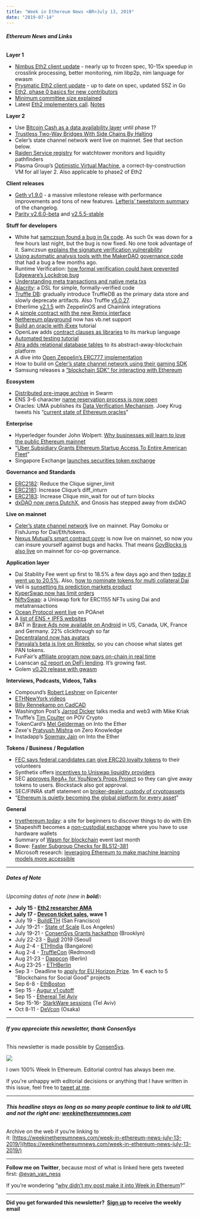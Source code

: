 ```yaml
---
title: "Week in Ethereum News <BR>July 13, 2019"
date: "2019-07-14"
---
```


###### **Ethereum News and Links**

**Layer 1**

- [Nimbus Eth2 client update](https://our.status.im/nimbus-development-update-12-07-2019/) - nearly up to frozen spec, 10-15x speedup in crosslink processing, better monitoring, nim libp2p, nim language for ewasm
- [Prysmatic Eth2 client update](https://medium.com/p/ethereum-2-0-development-update-30-prysmatic-labs-387ecabdfa79?_branch_match_id=642453322306233628) - up to date on spec, updated SSZ in Go
- [Eth2, phase 0 basics for new contributors](https://medium.com/coinmonks/eth2-0-phase-0-basics-for-new-contributors-8a0a22bc38c7)
- [Minimum committee size explained](https://medium.com/@chihchengliang/minimum-committee-size-explained-67047111fa20)
- Latest [Eth2 implementers call](https://www.youtube.com/watch?v=YB8o_5qjNBc). [Notes](https://github.com/ethereum/eth2.0-pm/blob/94a50a62b3b0c101236a09b3b538020a7697cfac/eth2.0-implementers-calls/call_021.md)

**Layer 2**

- Use [Bitcoin Cash as a data availability layer](https://ethresear.ch/t/bitcoin-cash-a-short-term-data-availability-layer-for-ethereum/5735) until phase 1?
- [Trustless Two-Way Bridges With Side Chains By Halting](https://ethresear.ch/t/trustless-two-way-bridges-with-side-chains-by-halting/5728)
- Celer’s state channel network went live on mainnet. See that section below.
- [Raiden Service registry](https://medium.com/raiden-network/raiden-service-bundle-explained-f9bd3f6f358d) for watchtower monitors and liquidity pathfinders
- Plasma Group’s [Optimistic Virtual Machine](https://medium.com/plasma-group/introducing-the-ovm-db253287af50), a correct-by-construction VM for all layer 2. Also applicable to phase2 of Eth2

**Client releases**

- [Geth v1.9.0](https://blog.ethereum.org/2019/07/10/geth-v1-9-0/) - a massive milestone release with performance improvements and tons of new features. [Lefteris’ tweetstorm summary](https://twitter.com/LefterisJP/status/1149370368068587520) of the changelog.
- [Parity v2.6.0-beta](https://github.com/paritytech/parity-ethereum/releases/tag/v2.6.0) and [v2.5.5-stable](https://github.com/paritytech/parity-ethereum/releases/tag/v2.5.5)

**Stuff for developers**

- White hat [samczsun found a bug in 0x code](https://blog.0xproject.com/shut-down-of-0x-exchange-v2-0-contract-and-migration-to-patched-version-6185097a1f39). As such 0x was down for a few hours last night, but the bug is now fixed. No one took advantage of it. Samczsun [explains the signature verification vulnerability](https://samczsun.com/the-0x-vulnerability-explained/)
- [Using automatic analysis tools with the MakerDAO governance code](https://forum.zeppelin.solutions/t/using-automatic-analysis-tools-with-makerdao-contracts/1021) that had a bug a few months ago.
- Runtime Verification: [how formal verification could have prevented Edgeware’s Lockdrop bug](https://runtimeverification.com/blog/how-formal-verification-could-help-to-prevent-gridlock-bug/)
- [Understanding meta transactions and native meta txs](https://medium.com/@andreafspeziale/understanding-ethereum-meta-transaction-d0d632da4eb2)
- [Alacrity](https://github.com/AlacrisIO/alacrity/blob/f1c0326ec5ebfe8c2b0fd539378071d34583947d/docs/paper.md): a DSL for simple, formally-verified code
- [Truffle DB](https://www.trufflesuite.com/blog/introducing-truffle-db-part-1): gradually introduce TruffleDB as the primary data store and slowly deprecate artifacts. Also Truffle [v5.0.27](https://github.com/trufflesuite/truffle/releases/tag/v5.0.27).
- Etherlime [v2.1.5](https://github.com/LimeChain/etherlime/releases/tag/etherlime%402.1.5) with ZeppelinOS and Chainlink integrations
- A [simple contract with the new Remix interface](https://medium.com/remix-ide/simple-contract-with-remix-7285af713d99)
- [Nethereum playground](https://twitter.com/juanfranblanco/status/1147765757171916800) now has vb.net support
- [Build an oracle with iExex](https://medium.com/iex-ec/how-to-build-a-decentralized-oracle-on-ethereum-a-step-by-step-guide-d8c14719b69f) tutorial
- OpenLaw adds [contract clauses as libraries](https://medium.com/@OpenLawOfficial/turning-contracts-into-software-libraries-with-openlaws-dynamic-contract-clauses-d4c1eaee105) to its markup language
- [Automated testing tutorial](https://forum.zeppelin.solutions/t/test-smart-contracts-like-a-rockstar/1001/1)
- [Atra adds relational database tables](https://medium.com/atra-blockchain-services/atra-releases-relational-database-tables-more-a8ffd4591e69) to its abstract-away-blockchain platform
- A dive into [Open Zeppelin’s ERC777 implementation](https://medium.com/coinmonks/deep-dive-openzeppelins-erc777-implementation-9db978ce1bea)
- How to build on [Celer’s state channel network using their gaming SDK](https://medium.com/celer-network/mainnet-developer-28a5903d7524)
- Samsung releases a [“blockchain SDK” for interacting with Ethereum](https://developer.samsung.com/blockchain)

**Ecosystem**

- [Distributed pre-image archive](https://blog.datafund.net/swarm-distributed-pre-image-archive-dpa-b13f5c683f0a) in Swarm
- ENS 3-6 character [name reservation process is now open](https://medium.com/the-ethereum-name-service/announcing-the-ens-3-6-character-eth-name-reservation-process-7f3cc4d13f65)
- Oracles: UMA publishes its [Data Verification Mechanism](https://twitter.com/hal2001/status/1149466877543845888). Joey Krug tweets his “[current state of Ethereum oracles](https://twitter.com/joeykrug/status/1150089167151386624)”

**Enterprise**

- Hyperledger founder John Wolpert: [Why businesses will learn to love the public Ethereum mainnet](https://www.coindesk.com/safety-without-silos-why-businesses-will-learn-to-love-public-ethereum)
- “[Uber Subsidiary Grants Ethereum Startup Access To Entire American Fleet](https://www.forbes.com/sites/michaeldelcastillo/2019/07/09/uber-subsidiary-grants-ethereum-startup-access-to-entire-american-fleet/#37be63e721b3)”
- Singapore Exchange [launches securities token exchange](https://www.coindesk.com/singapores-stock-exchange-backs-new-ethereum-security-token-platform)

**Governance and Standards**

- [ERC2182](https://github.com/ethereum/EIPs/blob/2962a396d7035b8bf9eba50b4beea073c39db2bd/EIPS/eip-2182.md): Reduce the Clique signer\_limit
- [ERC2181](https://github.com/ethereum/EIPs/blob/0433bed74daf244ca900a67c5c223fff619e5cfc/EIPS/eip-2181.md): Increase Clique’s diff\_inturn
- [ERC2183](https://github.com/ethereum/EIPs/pull/2183): Increase Clique min\_wait for out of turn blocks
- [dxDAO now owns DutchX](https://blog.gnosis.pm/gnosis-is-stepping-back-from-the-dxdao-5d368bc269a3), and Gnosis has stepped away from dxDAO

**Live on mainnet**

- [Celer’s state channel network](https://medium.com/celer-network/cygnus-979b92892481) live on mainnet. Play Gomoku or FishJump for Dai/Eth/tokens.
- [Nexus Mutual’s smart contract cover](https://medium.com/nexus-mutual/smart-contract-cover-is-now-live-91b3015f99eb) is now live on mainnet, so now you can insure yourself against bugs and hacks. That means [GovBlocks is also live](https://twitter.com/ishgoel/status/1148974322641276928) on mainnet for co-op governance.

**Application layer**

- Dai Stability Fee went up first to 18.5% a few days ago and then [today it went up to 20.5%](https://twitter.com/nanexcool/status/1150167445740687361). Also, [how to nominate tokens for multi collateral Dai](https://blog.makerdao.com/collateral-onboarding-guide-how-to-nominate-tokens-for-mcd/)
- Veil is [sunsetting its prediction markets product](https://medium.com/veil-blog/next-steps-for-veil-133777c4a774)
- [KyperSwap now has limit orders](https://medium.com/kyberswap/limit-orders-new-feature-on-kyberswap-e2957c5d51ae)
- [NiftySwap](https://twitter.com/PhABCD/status/1149774205300432896): a Uniswap fork for ERC1155 NFTs using Dai and metatransactions
- [Ocean Protocol went live](https://blog.oceanprotocol.com/announcing-pacific-network-live-poa-mainnet-6c343f48e866) on POAnet
- A [list of ENS + IPFS websites](http://almonit.club/blog/ens+ipfs/list-of_ENSIPFS-websites.html)
- BAT in [Brave Ads now available on Android](https://brave.com/brave-ads-on-android/) in US, Canada, UK, France and Germany. 22% clickthrough so far
- [Decentraland now has avatars](https://decentraland.org/blog/announcements/avatars/)
- [Panvala’s beta is live on Rinkeby](https://medium.com/@Panvala/panvala-beta-release-what-would-you-fund-22e4018a9cd3), so you can choose what slates get PAN tokens.
- FunFair’s [affiliate program now pays on-chain in real time](https://funfair.io/on-chain-affiliate-program-live/)
- Loanscan [q2 report on DeFi lending](https://medium.com/loanscan/digital-asset-lending-via-decentralized-lending-protocols-q2-2019-e10ec4d48098). It’s growing fast.
- Golem [v0.20 release with gwasm](https://blog.golemproject.net/brass-golem-beta-0-20-0-gwasm-and-raspa-have-arrived/)

**Interviews, Podcasts, Videos, Talks** 

- Compound’s [Robert Leshner](https://epicenter.tv/episode/295/) on Epicenter
- [ETHNewYork videos](https://www.youtube.com/playlist?list=PLXzKMXK2aHh6STXEnNfU45U2wIwo4ZhyC)
- [Billy Rennekamp on CadCAD](https://www.youtube.com/watch?v=5Eg360OC6Qg)
- Washington Post’s [Jarrod Dicker](https://www.youtube.com/watch?v=swUd-mac6G4&feature=youtu.be) talks media and web3 with Mike Kriak
- Truffle’s [Tim Coulter](https://medium.com/@TrustlessState/pov-crypto-episode-62-truffle-making-ethereum-sweet-with-tim-coulter-d0fa68257302) on POV Crypto
- TokenCard’s [Mel Gelderman](https://ethhub.substack.com/p/tokencard-path-to-a-self-sovereign) on Into the Ether
- Zexe's [Pratyush Mishra](https://www.zeroknowledge.fm/85) on Zero Knowledge
- Instadapp’s [Sowmay Jain](https://ethhub.substack.com/p/instadapp-a-bridge-to-decentralized) on Into the Ether

**Tokens / Business / Regulation**

- [FEC says federal candidates can give ERC20 loyalty tokens](https://www.fec.gov/files/legal/aos/2019-08/201908.pdf) to their volunteers
- Synthetix offers [incentives to Uniswap liquidity providers](https://blog.synthetix.io/uniswap-seth-pool-incentives/)
- SEC [approves RegA+ for YouNow’s Props Project](https://blog.propsproject.com/props-launches-the-first-sec-approved-crypto-token-for-consumers-a33fb7567900) so they can give away tokens to users. Blockstack also got approval.
- SEC/FINRA staff statement on [broker-dealer custody of cryptoassets](https://www.sec.gov/news/public-statement/joint-staff-statement-broker-dealer-custody-digital-asset-securities)
- “[Ethereum is quietly becoming the global platform for every asset](https://twitter.com/MuteDialog/status/1149047398532075526)”

**General**

- [tryethereum.today](https://tryethereum.today/): a site for beginners to discover things to do with Eth
- Shapeshift becomes a [non-custodial exchange](https://medium.com/shapeshift-stories/building-a-bridge-to-financial-sovereignty-5cad4323bfe6) where you have to use hardware wallets
- Summary of [Wasm for blockchain](https://medium.com/nearprotocol/wasm-for-blockchain-2019-d093bfeb6133) event last month
- Bowe: [Faster Subgroup Checks for BLS12-381](https://eprint.iacr.org/2019/814)
- Microsoft research: [leveraging Ethereum to make machine learning models more accessible](https://www.microsoft.com/en-us/research/blog/leveraging-blockchain-to-make-machine-learning-models-more-accessible/)

* * *

###### **Dates of Note**

_Upcoming dates of note (new in **bold**)_**:**

- **July 15 - [Eth2 researcher AMA](https://twitter.com/drakefjustin/status/1149700891253104640)**
- **July 17 - [Devcon ticket sales](https://twitter.com/EFDevcon/status/1149281591463686145), wave 1**
- July 19 - [BuildETH](https://www.buildeth.io/) (San Francisco)
- July 19-21 - [State of Scale](https://www.stateofscale.com/) (Los Angeles)
- July 19-21 - [ConsenSys Grants hackathon](https://pages.consensys.net/consensys-grants-hackathon-new-york) (Brooklyn)
- July 22-23 - [Buidl](https://www.buidl.asia/) 2019 (Seoul)
- Aug 2-4 - [ETHIndia](https://ethindia.co/) (Bangalore)
- Aug 2-4 - [TruffleCon](https://www.truffleframework.com/trufflecon2019) (Redmond)
- Aug 21-23 - [Dappcon](https://dappcon.io/) (Berlin)
- Aug 23-25 - [ETHBerlin](https://ethberlinzwei.com/)
- Sep 3 - Deadline to [apply for EU Horizon Prize](https://ec.europa.eu/info/funding-tenders/opportunities/portal/screen/opportunities/topic-details/blockchain-eicprize-2019). 1m € each to 5 "Blockchains for Social Good" projects
- Sep 6-8 - [EthBoston](https://eth.boston/)
- Sep 15 - [Augur v1 cutoff](https://www.augur.net/blog/v1-cutoff/)
- Sep 15 - [Ethereal Tel Aviv](https://etherealsummit.com/events/ethereal-tel-aviv/)
- Sep 15-16- [StarkWare sessions](https://www.starkware.co/sessions/) (Tel Aviv)
- Oct 8-11 - [DeVcon](https://devcon.org/) (Osaka)

* * *

###### **If you appreciate this newsletter, thank ConsenSys**

This newsletter is made possible by [ConsenSys](https://consensys.net/).  

[![](https://cdn.substack.com/image/fetch/w_1100,c_limit,f_auto,q_auto:good/https%3A%2F%2Fbucketeer-e05bbc84-baa3-437e-9518-adb32be77984.s3.amazonaws.com%2Fpublic%2Fimages%2F08f1b2fd-57e2-4d4b-bd42-730c769114be_240x240.jpeg)](https://cdn.substack.com/image/fetch/c_limit,f_auto,q_auto:good/https%3A%2F%2Fbucketeer-e05bbc84-baa3-437e-9518-adb32be77984.s3.amazonaws.com%2Fpublic%2Fimages%2F08f1b2fd-57e2-4d4b-bd42-730c769114be_240x240.jpeg)

  
I own 100% Week In Ethereum. Editorial control has always been me.

If you're unhappy with editorial decisions or anything that I have written in this issue, feel free to [tweet at me](https://twitter.com/evan_van_ness).

* * *

###### **This headline stays as long as so many people continue to link to old URL and not the right one: [weekinethereumnews.com](https://weekinethereumnews.com/)** 

Archive on the web if you’re linking to it: [https://weekinethereumnews.com/week-in-ethereum-news-july-13-2019/](https://weekinethereumnews.com/week-in-ethereum-news-july-13-2019/)

* * *

**Follow me on Twitter**, because most of what is linked here gets tweeted first: [@evan\_van\_ness](https://twitter.com/evan_van_ness)

If you’re wondering “[why didn’t my post make it into Week in Ethereum](https://www.evanvanness.com/post/179914035841/why-didnt-my-post-make-the-newsletter)?”

* * *

**Did you get forwarded this newsletter?  [Sign up](https://weekinethereum.substack.com/subscribe#about) to receive the weekly email**
